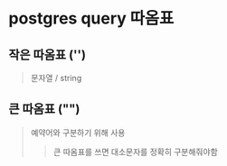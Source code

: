 # postgres query 따옴표

## 작은 따옴표 ('')

> 문자열 / string

## 큰 따옴표 ("")

> 예약어와 구분하기 위해 사용
>
> > 큰 따옴표를 쓰면 대소문자를 정확히 구분해줘야함
